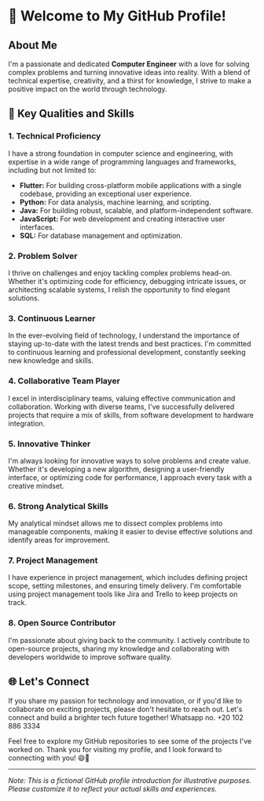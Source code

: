 # 👋 Welcome to My GitHub Profile!

## About Me

I'm a passionate and dedicated **Computer Engineer** with a love for solving complex problems and turning innovative ideas into reality. With a blend of technical expertise, creativity, and a thirst for knowledge, I strive to make a positive impact on the world through technology.

## 🚀 Key Qualities and Skills

### **1. Technical Proficiency**
I have a strong foundation in computer science and engineering, with expertise in a wide range of programming languages and frameworks, including but not limited to:
- **Flutter:** For building cross-platform mobile applications with a single codebase, providing an exceptional user experience.
- **Python:** For data analysis, machine learning, and scripting.
- **Java:** For building robust, scalable, and platform-independent software.
- **JavaScript:** For web development and creating interactive user interfaces.
- **SQL:** For database management and optimization.
  
### **2. Problem Solver**
I thrive on challenges and enjoy tackling complex problems head-on. Whether it's optimizing code for efficiency, debugging intricate issues, or architecting scalable systems, I relish the opportunity to find elegant solutions.

### **3. Continuous Learner**
In the ever-evolving field of technology, I understand the importance of staying up-to-date with the latest trends and best practices. I'm committed to continuous learning and professional development, constantly seeking new knowledge and skills.

### **4. Collaborative Team Player**
I excel in interdisciplinary teams, valuing effective communication and collaboration. Working with diverse teams, I've successfully delivered projects that require a mix of skills, from software development to hardware integration.

### **5. Innovative Thinker**
I'm always looking for innovative ways to solve problems and create value. Whether it's developing a new algorithm, designing a user-friendly interface, or optimizing code for performance, I approach every task with a creative mindset.

### **6. Strong Analytical Skills**
My analytical mindset allows me to dissect complex problems into manageable components, making it easier to devise effective solutions and identify areas for improvement.

### **7. Project Management**
I have experience in project management, which includes defining project scope, setting milestones, and ensuring timely delivery. I'm comfortable using project management tools like Jira and Trello to keep projects on track.

### **8. Open Source Contributor**
I'm passionate about giving back to the community. I actively contribute to open-source projects, sharing my knowledge and collaborating with developers worldwide to improve software quality.

## 🌐 Let's Connect

If you share my passion for technology and innovation, or if you'd like to collaborate on exciting projects, please don't hesitate to reach out. Let's connect and build a brighter tech future together!
Whatsapp no. +20 102 886 3334


Feel free to explore my GitHub repositories to see some of the projects I've worked on. Thank you for visiting my profile, and I look forward to connecting with you! 😄🚀

---

*Note: This is a fictional GitHub profile introduction for illustrative purposes. Please customize it to reflect your actual skills and experiences.*
